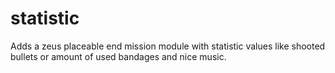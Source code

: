 statistic
==========

Adds a zeus placeable end mission module with statistic values like shooted bullets or amount of used bandages and nice music.
